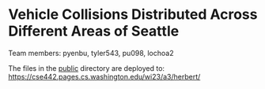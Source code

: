# Vehicle Collisions Distributed Across Different Areas of Seattle

Team members:
pyenbu, tyler543, pu098, lochoa2

The files in the [public](/public) directory are deployed to: https://cse442.pages.cs.washington.edu/wi23/a3/herbert/
